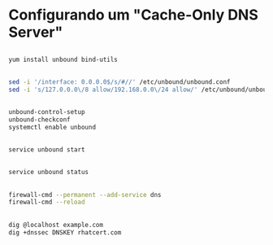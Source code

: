 # Configurando um "Cache-Only DNS Server"

##
```sh
yum install unbound bind-utils
```

##
```sh
sed -i '/interface: 0.0.0.0$/s/#//' /etc/unbound/unbound.conf
sed -i 's/127.0.0.0\/8 allow/192.168.0.0\/24 allow/' /etc/unbound/unbound.conf
```

##
```sh
unbound-control-setup 
unbound-checkconf
systemctl enable unbound
```

##
```sh
service unbound start
```

##
```sh
service unbound status
```

##
```sh
firewall-cmd --permanent --add-service dns
firewall-cmd --reload
```

##
```sh
dig @localhost example.com
dig +dnssec DNSKEY rhatcert.com
```














